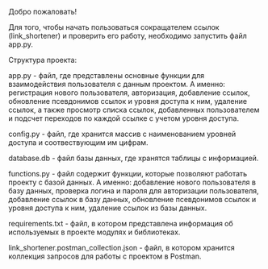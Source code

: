 Добро пожаловать!

Для того, чтобы начать пользоваться сокращателем ссылок (link_shortener) и проверить его работу, необходимо запустить файл app.py.
 
Структура проекта:

app.py - файл, где представлены основные функции для взаимодействия пользователя с данным проектом. А именно: регистрация нового пользователя, авторизация, добавление ссылок, обновление псевдонимов ссылок и уровня доступа к ним, удаление ссылок, а также просмотр списка ссылок, добавленных пользователем и подсчет переходов по каждой ссылке с учетом уровня доступа.

config.py - файл, где хранится массив с наименованием уровней доступа и соотвествующим им цифрам.

database.db - файл базы данных, где хранятся таблицы с информацией.

functions.py - файл содержит функции, которые позволяют работать проекту с базой данных. А именно: добавление нового пользователя в базу данных, проверка логина и пароля для авторизации пользователя, добавление ссылок в базу данных, обновление псевдонимов ссылок и уровня доступа к ним, удаление ссылок из базы данных.

requirements.txt - файл, в котором представлена информация об используемых в проекте модулях и библиотеках.

link_shortener.postman_collection.json - файл, в котором хранится коллекция запросов для работы с проектом в Postman.
